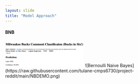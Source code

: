 ```yaml
---
layout: slide
title: "Model Approach"
---
```


#### BNB

<img src="https://raw.githubusercontent.com/tulane-cmps6730/project-reddit/main/NBDEMO.png" alt="Bernoulli Naive Bayes" width="50%">
![Bernoulli Naive Bayes](https://raw.githubusercontent.com/tulane-cmps6730/project-reddit/main/NBDEMO.png)

